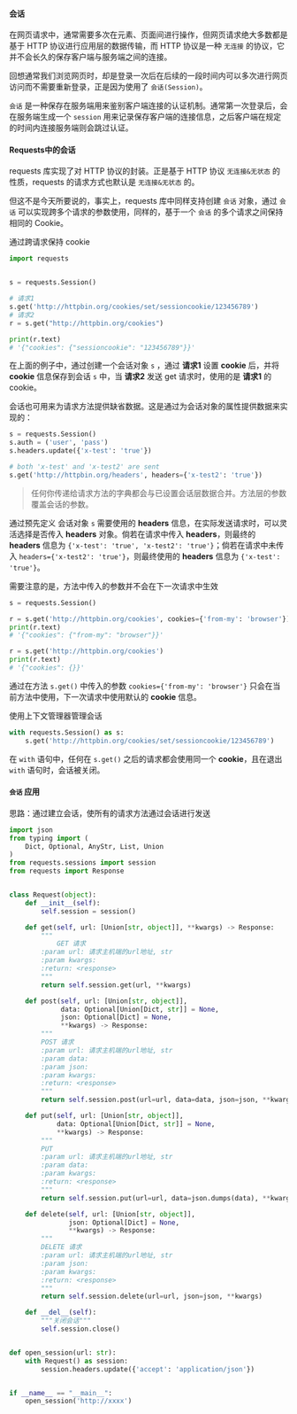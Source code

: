 #### 会话

在网页请求中，通常需要多次在元素、页面间进行操作，但网页请求绝大多数都是基于 HTTP 协议进行应用层的数据传输，而 HTTP 协议是一种 `无连接` 的协议，它并不会长久的保存客户端与服务端之间的连接。

回想通常我们浏览网页时，却是登录一次后在后续的一段时间内可以多次进行网页访问而不需要重新登录，正是因为使用了 `会话(Session)`。

`会话` 是一种保存在服务端用来鉴别客户端连接的认证机制。通常第一次登录后，会在服务端生成一个 `session` 用来记录保存客户端的连接信息，之后客户端在规定的时间内连接服务端则会跳过认证。

#### Requests中的会话

requests 库实现了对 HTTP 协议的封装。正是基于 HTTP 协议 `无连接&无状态` 的性质，requests 的请求方式也默认是 `无连接&无状态` 的。

但这不是今天所要说的，事实上，requests 库中同样支持创建 `会话` 对象，通过 `会话` 可以实现跨多个请求的参数使用，同样的，基于一个 `会话` 的多个请求之间保持相同的 Cookie。

通过跨请求保持 cookie

```python
import requests


s = requests.Session()

# 请求1
s.get('http://httpbin.org/cookies/set/sessioncookie/123456789')
# 请求2
r = s.get("http://httpbin.org/cookies")

print(r.text)
# '{"cookies": {"sessioncookie": "123456789"}}'
```

在上面的例子中，通过创建一个会话对象 `s` ，通过 **请求1** 设置 **cookie** 后，并将 **cookie** 信息保存到会话 `s` 中，当 **请求2** 发送 get 请求时，使用的是 **请求1** 的 cookie。

会话也可用来为请求方法提供缺省数据。这是通过为会话对象的属性提供数据来实现的：

```python
s = requests.Session()
s.auth = ('user', 'pass')
s.headers.update({'x-test': 'true'})

# both 'x-test' and 'x-test2' are sent
s.get('http://httpbin.org/headers', headers={'x-test2': 'true'})
```

> 任何你传递给请求方法的字典都会与已设置会话层数据合并。方法层的参数覆盖会话的参数。

通过预先定义 会话对象 `s` 需要使用的 **headers** 信息，在实际发送请求时，可以灵活选择是否传入 **headers** 对象。倘若在请求中传入 **headers**，则最终的 **headers** 信息为 `{'x-test': 'true', 'x-test2': 'true'}`；倘若在请求中未传入 `headers={'x-test2': 'true'}`，则最终使用的 **headers** 信息为 `{'x-test': 'true'}`。

需要注意的是，方法中传入的参数并不会在下一次请求中生效

```python
s = requests.Session()

r = s.get('http://httpbin.org/cookies', cookies={'from-my': 'browser'})
print(r.text)
# '{"cookies": {"from-my": "browser"}}'

r = s.get('http://httpbin.org/cookies')
print(r.text)
# '{"cookies": {}}'
```

通过在方法 `s.get()` 中传入的参数 `cookies={'from-my': 'browser'}` 只会在当前方法中使用，下一次请求中使用默认的 **cookie** 信息。

使用上下文管理器管理会话

```python
with requests.Session() as s:
    s.get('http://httpbin.org/cookies/set/sessioncookie/123456789')
```

在 `with` 语句中，任何在 `s.get()` 之后的请求都会使用同一个 **cookie**，且在退出 `with` 语句时，会话被关闭。

#### `会话` 应用

思路：通过建立会话，使所有的请求方法通过会话进行发送

```python
import json
from typing import (
    Dict, Optional, AnyStr, List, Union
)
from requests.sessions import session
from requests import Response


class Request(object):
    def __init__(self):
        self.session = session()

    def get(self, url: [Union[str, object]], **kwargs) -> Response:
        """
            GET 请求
        :param url: 请求主机端的url地址, str
        :param kwargs:
        :return: <response>
        """
        return self.session.get(url, **kwargs)

    def post(self, url: [Union[str, object]],
             data: Optional[Union[Dict, str]] = None,
             json: Optional[Dict] = None,
             **kwargs) -> Response:
        """
        POST 请求
        :param url: 请求主机端的url地址, str
        :param data:
        :param json:
        :param kwargs:
        :return: <response>
        """
        return self.session.post(url=url, data=data, json=json, **kwargs)

    def put(self, url: [Union[str, object]],
            data: Optional[Union[Dict, str]] = None,
            **kwargs) -> Response:
        """
        PUT
        :param url: 请求主机端的url地址, str
        :param data:
        :param kwargs:
        :return: <response>
        """        
        return self.session.put(url=url, data=json.dumps(data), **kwargs)

    def delete(self, url: [Union[str, object]],
               json: Optional[Dict] = None,
               **kwargs) -> Response:
        """
        DELETE 请求
        :param url: 请求主机端的url地址, str
        :param json:
        :param kwargs:
        :return: <response>
        """
        return self.session.delete(url=url, json=json, **kwargs)

    def __del__(self):
        """关闭会话"""
        self.session.close()


def open_session(url: str):
    with Request() as session:
        session.headers.update({'accept': 'application/json'})


if __name__ == "__main__":
    open_session('http://xxxx')
```




